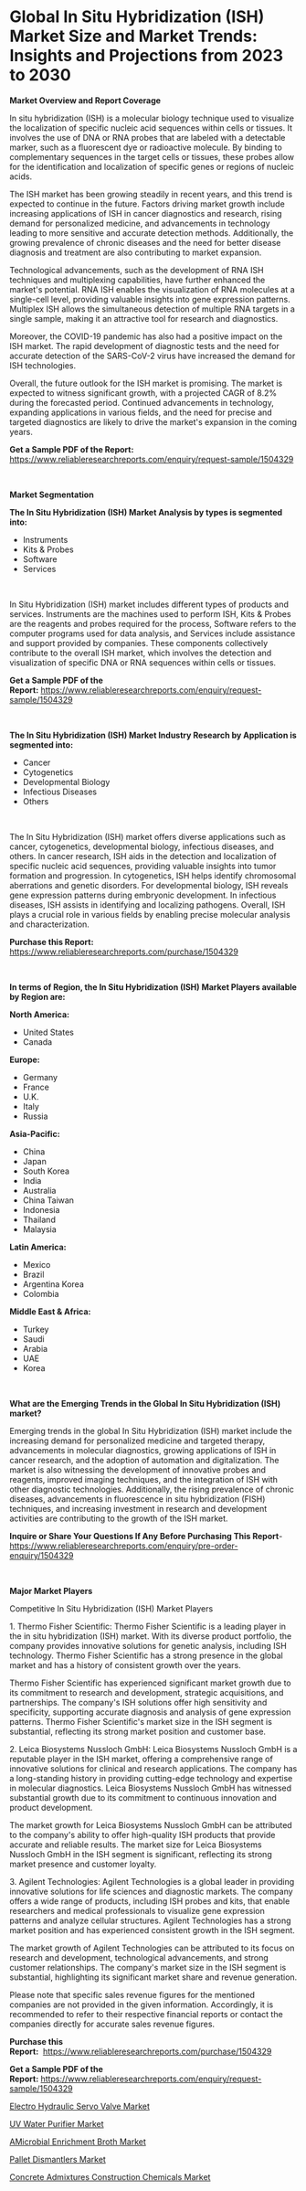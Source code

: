 <p><h1>Global In Situ Hybridization (ISH) Market Size and Market Trends: Insights and Projections from 2023 to 2030</h1></p><p><strong>Market Overview and Report Coverage</strong></p>
<p><p>In situ hybridization (ISH) is a molecular biology technique used to visualize the localization of specific nucleic acid sequences within cells or tissues. It involves the use of DNA or RNA probes that are labeled with a detectable marker, such as a fluorescent dye or radioactive molecule. By binding to complementary sequences in the target cells or tissues, these probes allow for the identification and localization of specific genes or regions of nucleic acids.</p><p>The ISH market has been growing steadily in recent years, and this trend is expected to continue in the future. Factors driving market growth include increasing applications of ISH in cancer diagnostics and research, rising demand for personalized medicine, and advancements in technology leading to more sensitive and accurate detection methods. Additionally, the growing prevalence of chronic diseases and the need for better disease diagnosis and treatment are also contributing to market expansion.</p><p>Technological advancements, such as the development of RNA ISH techniques and multiplexing capabilities, have further enhanced the market's potential. RNA ISH enables the visualization of RNA molecules at a single-cell level, providing valuable insights into gene expression patterns. Multiplex ISH allows the simultaneous detection of multiple RNA targets in a single sample, making it an attractive tool for research and diagnostics.</p><p>Moreover, the COVID-19 pandemic has also had a positive impact on the ISH market. The rapid development of diagnostic tests and the need for accurate detection of the SARS-CoV-2 virus have increased the demand for ISH technologies.</p><p>Overall, the future outlook for the ISH market is promising. The market is expected to witness significant growth, with a projected CAGR of 8.2% during the forecasted period. Continued advancements in technology, expanding applications in various fields, and the need for precise and targeted diagnostics are likely to drive the market's expansion in the coming years.</p></p>
<p><strong>Get a Sample PDF of the Report:</strong> <a href="https://www.reliableresearchreports.com/enquiry/request-sample/1504329">https://www.reliableresearchreports.com/enquiry/request-sample/1504329</a></p>
<p>&nbsp;</p>
<p><strong>Market Segmentation</strong></p>
<p><strong>The In Situ Hybridization (ISH) Market Analysis by types is segmented into:</strong></p>
<p><ul><li>Instruments</li><li>Kits & Probes</li><li>Software</li><li>Services</li></ul></p>
<p>&nbsp;</p>
<p><p>In Situ Hybridization (ISH) market includes different types of products and services. Instruments are the machines used to perform ISH, Kits & Probes are the reagents and probes required for the process, Software refers to the computer programs used for data analysis, and Services include assistance and support provided by companies. These components collectively contribute to the overall ISH market, which involves the detection and visualization of specific DNA or RNA sequences within cells or tissues.</p></p>
<p><strong>Get a Sample PDF of the Report:</strong>&nbsp;<a href="https://www.reliableresearchreports.com/enquiry/request-sample/1504329">https://www.reliableresearchreports.com/enquiry/request-sample/1504329</a></p>
<p>&nbsp;</p>
<p><strong>The In Situ Hybridization (ISH) Market Industry Research by Application is segmented into:</strong></p>
<p><ul><li>Cancer</li><li>Cytogenetics</li><li>Developmental Biology</li><li>Infectious Diseases</li><li>Others</li></ul></p>
<p>&nbsp;</p>
<p><p>The In Situ Hybridization (ISH) market offers diverse applications such as cancer, cytogenetics, developmental biology, infectious diseases, and others. In cancer research, ISH aids in the detection and localization of specific nucleic acid sequences, providing valuable insights into tumor formation and progression. In cytogenetics, ISH helps identify chromosomal aberrations and genetic disorders. For developmental biology, ISH reveals gene expression patterns during embryonic development. In infectious diseases, ISH assists in identifying and localizing pathogens. Overall, ISH plays a crucial role in various fields by enabling precise molecular analysis and characterization.</p></p>
<p><strong>Purchase this Report:</strong>&nbsp; <a href="https://www.reliableresearchreports.com/purchase/1504329">https://www.reliableresearchreports.com/purchase/1504329</a></p>
<p>&nbsp;</p>
<p><strong>In terms of Region, the In Situ Hybridization (ISH) Market Players available by Region are:</strong></p>
<p>
    <p> <strong> North America: </strong>
        <ul>
            <li>United States</li>
            <li>Canada</li>
        </ul>
        </p> 
    <p> <strong> Europe: </strong>
        <ul>
            <li>Germany</li>
            <li>France</li>
            <li>U.K.</li>
            <li>Italy</li>
            <li>Russia</li>
        </ul>
        </p> 
    <p> <strong> Asia-Pacific: </strong>
        <ul>
            <li>China</li>
            <li>Japan</li>
            <li>South Korea</li>
            <li>India</li>
            <li>Australia</li>
            <li>China Taiwan</li>
            <li>Indonesia</li>
            <li>Thailand</li>
            <li>Malaysia</li>
        </ul>
        </p> 
    <p> <strong> Latin America: </strong>
        <ul>
            <li>Mexico</li>
            <li>Brazil</li>
            <li>Argentina Korea</li>
            <li>Colombia</li>
        </ul>
        </p> 
    <p> <strong> Middle East & Africa: </strong>
        <ul>
            <li>Turkey</li>
            <li>Saudi</li>
            <li>Arabia</li>
            <li>UAE</li>
            <li>Korea</li>
        </ul>
    </p>
    </p>
<p>&nbsp;</p>
<p><strong>What are the Emerging Trends in the Global In Situ Hybridization (ISH) market?</strong></p>
<p><p>Emerging trends in the global In Situ Hybridization (ISH) market include the increasing demand for personalized medicine and targeted therapy, advancements in molecular diagnostics, growing applications of ISH in cancer research, and the adoption of automation and digitalization. The market is also witnessing the development of innovative probes and reagents, improved imaging techniques, and the integration of ISH with other diagnostic technologies. Additionally, the rising prevalence of chronic diseases, advancements in fluorescence in situ hybridization (FISH) techniques, and increasing investment in research and development activities are contributing to the growth of the ISH market.</p></p>
<p><strong>Inquire or Share Your Questions If Any Before Purchasing This Report</strong>- <a href="https://www.reliableresearchreports.com/enquiry/pre-order-enquiry/1504329">https://www.reliableresearchreports.com/enquiry/pre-order-enquiry/1504329</a></p>
<p>&nbsp;</p>
<p><strong>Major Market Players</strong></p>
<p><p>Competitive In Situ Hybridization (ISH) Market Players</p><p>1. Thermo Fisher Scientific: Thermo Fisher Scientific is a leading player in the in situ hybridization (ISH) market. With its diverse product portfolio, the company provides innovative solutions for genetic analysis, including ISH technology. Thermo Fisher Scientific has a strong presence in the global market and has a history of consistent growth over the years.</p><p>Thermo Fisher Scientific has experienced significant market growth due to its commitment to research and development, strategic acquisitions, and partnerships. The company's ISH solutions offer high sensitivity and specificity, supporting accurate diagnosis and analysis of gene expression patterns. Thermo Fisher Scientific's market size in the ISH segment is substantial, reflecting its strong market position and customer base.</p><p>2. Leica Biosystems Nussloch GmbH: Leica Biosystems Nussloch GmbH is a reputable player in the ISH market, offering a comprehensive range of innovative solutions for clinical and research applications. The company has a long-standing history in providing cutting-edge technology and expertise in molecular diagnostics. Leica Biosystems Nussloch GmbH has witnessed substantial growth due to its commitment to continuous innovation and product development.</p><p>The market growth for Leica Biosystems Nussloch GmbH can be attributed to the company's ability to offer high-quality ISH products that provide accurate and reliable results. The market size for Leica Biosystems Nussloch GmbH in the ISH segment is significant, reflecting its strong market presence and customer loyalty.</p><p>3. Agilent Technologies: Agilent Technologies is a global leader in providing innovative solutions for life sciences and diagnostic markets. The company offers a wide range of products, including ISH probes and kits, that enable researchers and medical professionals to visualize gene expression patterns and analyze cellular structures. Agilent Technologies has a strong market position and has experienced consistent growth in the ISH segment.</p><p>The market growth of Agilent Technologies can be attributed to its focus on research and development, technological advancements, and strong customer relationships. The company's market size in the ISH segment is substantial, highlighting its significant market share and revenue generation.</p><p>Please note that specific sales revenue figures for the mentioned companies are not provided in the given information. Accordingly, it is recommended to refer to their respective financial reports or contact the companies directly for accurate sales revenue figures.</p></p>
<p><strong>Purchase this Report:</strong>&nbsp;&nbsp;<a href="https://www.reliableresearchreports.com/purchase/1504329">https://www.reliableresearchreports.com/purchase/1504329</a></p>
<p></p>
<p><strong>Get a Sample PDF of the Report:</strong>&nbsp;<a href="https://www.reliableresearchreports.com/enquiry/request-sample/1504329">https://www.reliableresearchreports.com/enquiry/request-sample/1504329</a></p>
<p><p><a href="https://www.linkedin.com/pulse/electro-hydraulic-servo-valve-market-share-amp-new-trends-vkuce/">Electro Hydraulic Servo Valve Market</a></p><p><a href="https://medium.com/@marvinhug741/uv-water-purifier-market-size-growth-forecast-2023-2030-20fee7590bb5">UV Water Purifier Market</a></p><p><a href="https://github.com/abbypearson7765/Market-Research-Report-List-1/blob/main/amicrobial-enrichment-broth-market.md">AMicrobial Enrichment Broth Market</a></p><p><a href="https://www.linkedin.com/pulse/pallet-dismantlers-market-size-share-amp-trends-analysis-4n2be/">Pallet Dismantlers Market</a></p><p><a href="https://github.com/grishafomin4852/Market-Research-Report-List-1/blob/main/concrete-admixtures-construction-chemicals-market.md">Concrete Admixtures Construction Chemicals Market</a></p></p>